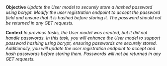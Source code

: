 **Objective**
*Update the User model to securely store a hashed password using bcrypt. Modify the user registration endpoint to accept the password field and ensure that it is hashed before storing it. The password should not be returned in any GET requests.*

**Context**
*In previous tasks, the User model was created, but it did not handle passwords. In this task, you will enhance the User model to support password hashing using bcrypt, ensuring passwords are securely stored. Additionally, you will update the user registration endpoint to accept and hash passwords before storing them. Passwords will not be returned in any GET requests.*
